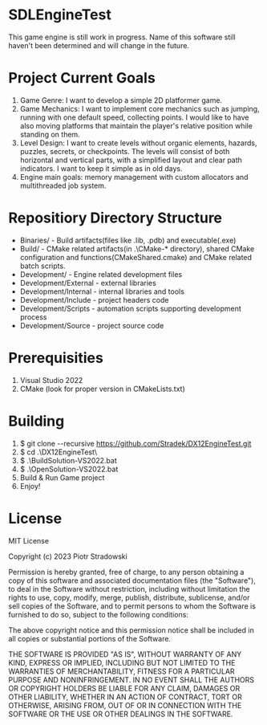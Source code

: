 # SDLEngineTest
This game engine is still work in progress. Name of this software still haven't been determined and will change in the future.

# Project Current Goals
1. Game Genre: I want to develop a simple 2D platformer game.
2. Game Mechanics: I want to implement core mechanics such as jumping, running with one default speed, collecting points. I would like to have also moving platforms that maintain the player's relative position while standing on them.
3. Level Design: I want to create levels without organic elements, hazards, puzzles, secrets, or checkpoints. The levels will consist of both horizontal and vertical parts, with a simplified layout and clear path indicators. I want to keep it simple as in old days.
4. Engine main goals: memory management with custom allocators and multithreaded job system.

# Repositiory Directory Structure
* Binaries/ - Build artifacts(files like .lib, .pdb) and executable(.exe)
* Build/ - CMake related artifacts(in .\CMake-* directory), shared CMake configuration and functions(CMakeShared.cmake) and CMake related batch scripts.
* Development/ - Engine related development files
* Development/External - external libraries
* Development/Internal - internal libraries and tools
* Development/Include - project headers code
* Development/Scripts - automation scripts supporting development process
* Development/Source - project source code

# Prerequisities
1. Visual Studio 2022
2. CMake (look for proper version in CMakeLists.txt)

# Building
1. $ git clone --recursive https://github.com/Stradek/DX12EngineTest.git
2. $ cd .\DX12EngineTest\
3. $ .\BuildSolution-VS2022.bat
4. $ .\OpenSolution-VS2022.bat
5. Build & Run Game project
6. Enjoy!

# License
MIT License

Copyright (c) 2023 Piotr Stradowski

Permission is hereby granted, free of charge, to any person obtaining a copy
of this software and associated documentation files (the "Software"), to deal
in the Software without restriction, including without limitation the rights
to use, copy, modify, merge, publish, distribute, sublicense, and/or sell
copies of the Software, and to permit persons to whom the Software is
furnished to do so, subject to the following conditions:

The above copyright notice and this permission notice shall be included in all
copies or substantial portions of the Software.

THE SOFTWARE IS PROVIDED "AS IS", WITHOUT WARRANTY OF ANY KIND, EXPRESS OR
IMPLIED, INCLUDING BUT NOT LIMITED TO THE WARRANTIES OF MERCHANTABILITY,
FITNESS FOR A PARTICULAR PURPOSE AND NONINFRINGEMENT. IN NO EVENT SHALL THE
AUTHORS OR COPYRIGHT HOLDERS BE LIABLE FOR ANY CLAIM, DAMAGES OR OTHER
LIABILITY, WHETHER IN AN ACTION OF CONTRACT, TORT OR OTHERWISE, ARISING FROM,
OUT OF OR IN CONNECTION WITH THE SOFTWARE OR THE USE OR OTHER DEALINGS IN THE
SOFTWARE.
